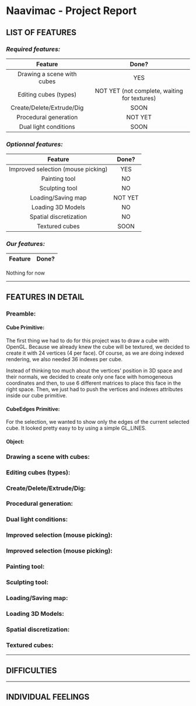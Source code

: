 # Naavimac - Project Report

## **LIST OF FEATURES**

### *Required features:*

Feature                    | Done? 
:-------------------:      | :---: 
Drawing a scene with cubes | YES   
Editing cubes (types)      | NOT YET (not complete, waiting for textures)
Create/Delete/Extrude/Dig  | SOON
Procedural generation      | NOT YET
Dual light conditions      | SOON

### *Optionnal features:*

Feature                            | Done? 
:-------------------:              | :---: 
Improved selection (mouse picking) | YES   
Painting tool                      | NO
Sculpting tool                     | NO
Loading/Saving map                 | NOT YET
Loading 3D Models                  | NO
Spatial discretization             | NO
Textured cubes                     | SOON

### *Our features:*

Feature                | Done? 
:-------------------:  | :---: 
Nothing for now

____________________________________

## **FEATURES IN DETAIL**

### **Preamble**:

#### Cube Primitive:
The first thing we had to do for this project was to draw a cube with OpenGL.
Because we already knew the cube will be textured, we decided to create it with 24 vertices (4 per face). Of course, as we are doing indexed rendering, we also needed 36 indexes per cube.

Instead of thinking too much about the vertices' position in 3D space and their normals, we decided to create only one face with homogeneous coordinates and then, to use 6 different matrices to place this face in the right space. Then, we just had to push the vertices and indexes attributes inside our cube primitive.

#### CubeEdges Primitive:
For the selection, we wanted to show only the edges of the current selected cube. It looked pretty easy to by using a simple GL_LINES.

#### Object:


### **Drawing a scene with cubes**:
### **Editing cubes (types)**:
### **Create/Delete/Extrude/Dig**:
### **Procedural generation**:
### **Dual light conditions**:
### **Improved selection (mouse picking)**:
### **Improved selection (mouse picking)**:
### **Painting tool**:
### **Sculpting tool**:
### **Loading/Saving map**:
### **Loading 3D Models**:
### **Spatial discretization**:
### **Textured cubes**:

____________________________________

## **DIFFICULTIES**

____________________________________

## **INDIVIDUAL FEELINGS**